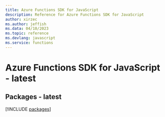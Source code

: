 ```yaml
---
title: Azure Functions SDK for JavaScript
description: Reference for Azure Functions SDK for JavaScript
author: xirzec
ms.author: jeffish
ms.data: 04/10/2023
ms.topic: reference
ms.devlang: javascript
ms.service: functions
---
```

# Azure Functions SDK for JavaScript - latest
## Packages - latest
[!INCLUDE [packages](functions-index.md)]